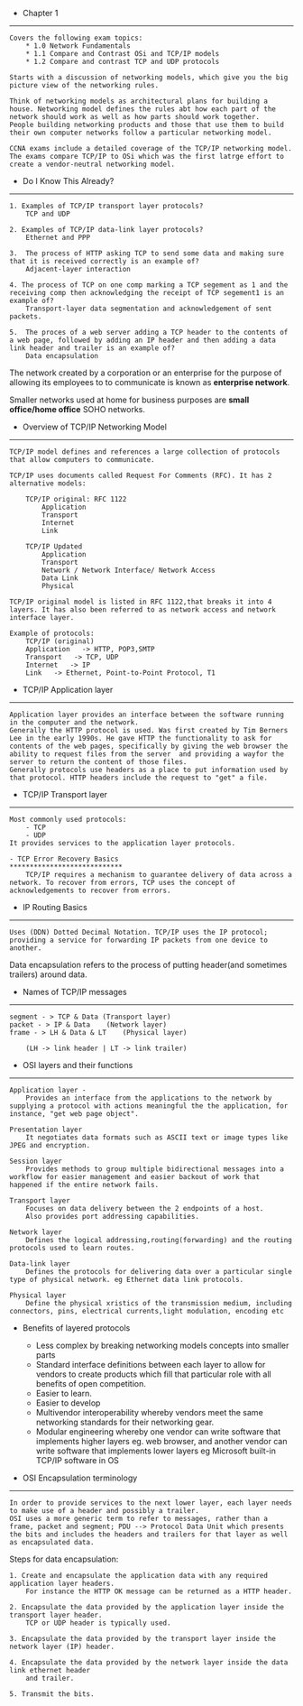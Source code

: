 - Chapter 1
******************
	Covers the following exam topics:
		* 1.0 Network Fundamentals
		* 1.1 Compare and Contrast OSi and TCP/IP models
		* 1.2 Compare and contrast TCP and UDP protocols
		
	Starts with a discussion of networking models, which give you the big picture view of the networking rules.
	
	Think of networking models as architectural plans for building a house. Networking model defines the rules abt how each part of the network should work as well as how parts should work together.
	People building networking products and those that use them to build their own computer networks follow a particular networking model.

	CCNA exams include a detailed coverage of the TCP/IP networking model. The exams compare TCP/IP to OSi which was the first latrge effort to create a vendor-neutral networking model.
	
- Do I Know This Already?
*************************
	1. Examples of TCP/IP transport layer protocols?
		TCP and UDP
		
	2. Examples of TCP/IP data-link layer protocols?
		Ethernet and PPP
		
	3.  The process of HTTP asking TCP to send some data and making sure that it is received correctly is an example of?
		Adjacent-layer interaction
		
	4. The process of TCP on one comp marking a TCP segement as 1 and the receiving comp then acknowledging the receipt of TCP segement1 is an example of?
		Transport-layer data segmentation and acknowledgement of sent packets.
		
	5.  The proces of a web server adding a TCP header to the contents of a web page, followed by adding an IP header and then adding a data link header and trailer is an example of?
		Data encapsulation
		

The network created by a corporation or an enterprise  for the purpose of allowing its employees to to communicate is known as **enterprise network**. 

Smaller networks used at home for business purposes are **small office/home office** SOHO networks.
		
- Overview of TCP/IP Networking Model
**************************************
	TCP/IP model defines and references a large collection of protocols that allow computers to communicate.

	TCP/IP uses documents called Request For Comments (RFC). It has 2 alternative models:
		
		TCP/IP original: RFC 1122
			Application 
			Transport
			Internet
			Link
			
		TCP/IP Updated
			Application
			Transport
			Network / Network Interface/ Network Access
			Data Link
			Physical
			
	TCP/IP original model is listed in RFC 1122,that breaks it into 4 layers. It has also been referred to as network access and network interface layer.
	
	Example of protocols:
		TCP/IP (original)
		Application   -> HTTP, POP3,SMTP
		Transport   -> TCP, UDP
		Internet   -> IP
		Link   -> Ethernet, Point-to-Point Protocol, T1
		
- TCP/IP Application layer
-----------------------------------
	Application layer provides an interface between the software running in the computer and the network.
	Generally the HTTP protocol is used. Was first created by Tim Berners Lee in the early 1990s. He gave HTTP the functionality to ask for contents of the web pages, specifically by giving the web browser the ability to request files from the server  and providing a wayfor the server to return the content of those files.
	Generally protocols use headers as a place to put information used by that protocol. HTTP headers include the request to "get" a file.


- TCP/IP Transport layer
**************************
	Most commonly used protocols:
		- TCP
		- UDP
	It provides services to the application layer protocols.
	
	- TCP Error Recovery Basics
	****************************
		TCP/IP requires a mechanism to guarantee delivery of data across a network. To recover from errors, TCP uses the concept of acknowledgements to recover from errors.
		
- IP Routing Basics
************************
	Uses (DDN) Dotted Decimal Notation. TCP/IP uses the IP protocol; providing a service for forwarding IP packets from one device to another.
	
 Data encapsulation refers to the process of putting header(and sometimes trailers) around data.
 
- Names of TCP/IP messages
------------------------------
	segment - > TCP & Data (Transport layer)
	packet - > IP & Data 	(Network layer)
	frame - > LH & Data & LT 	(Physical layer)
	
		(LH -> link header | LT -> link trailer)
		
- OSI layers and their functions
-----------------------------------
	Application layer -
		Provides an interface from the applications to the network by supplying a protocol with actions meaningful the the application, for instance, "get web page object".
		
	Presentation layer
		It negotiates data formats such as ASCII text or image types like JPEG and encryption.
		
	Session layer
		Provides methods to group multiple bidirectional messages into a workflow for easier management and easier backout of work that happened if the entire network fails.
		
	Transport layer
		Focuses on data delivery between the 2 endpoints of a host.
		Also provides port addressing capabilities.
		
	Network layer
		Defines the logical addressing,routing(forwarding) and the routing protocols used to learn routes.
		
	Data-link layer
		Defines the protocols for delivering data over a particular single type of physical network. eg Ethernet data link protocols.
		
	Physical layer
		Define the physical xristics of the transmission medium, including connectors, pins, electrical currents,light modulation, encoding etc
		

- Benefits of layered protocols
	* Less complex by breaking networking models concepts into smaller parts
	* Standard interface definitions between each layer to allow for vendors to create products which fill that particular role with all benefits of open competition.
	* Easier to learn.
	* Easier to develop
	* Multivendor interoperability whereby vendors meet the same networking standards for their networking gear.
	* Modular engineering whereby one vendor can write software that implements higher layers eg. web browser, and another vendor can write software that implements lower layers eg Microsoft built-in TCP/IP software in OS
	
- OSI Encapsulation terminology
********************************
	In order to provide services to the next lower layer, each layer needs to make use of a header and possibly a trailer.
	OSI uses a more generic term to refer to messages, rather than a frame, packet and segment; PDU --> Protocol Data Unit which presents the bits and includes the headers and trailers for that layer as well as encapsulated data.

Steps for data encapsulation:

	1. Create and encapsulate the application data with any required application layer headers.
		For instance the HTTP OK message can be returned as a HTTP header.

	2. Encapsulate the data provided by the application layer inside the transport layer header.
		TCP or UDP header is typically used.

	3. Encapsulate the data provided by the transport layer inside the network layer (IP) header.

	4. Encapsulate the data provided by the network layer inside the data link ethernet header 
		and trailer.

	5. Transmit the bits.
